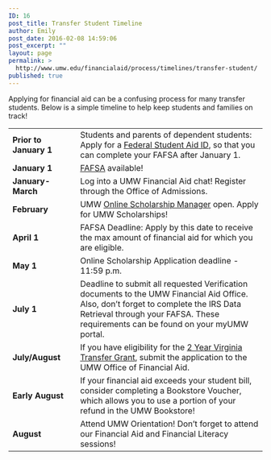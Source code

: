 ```yaml
---
ID: 16
post_title: Transfer Student Timeline
author: Emily
post_date: 2016-02-08 14:59:06
post_excerpt: ""
layout: page
permalink: >
  http://www.umw.edu/financialaid/process/timelines/transfer-student/
published: true
---
```

Applying for financial aid can be a confusing process for many transfer students. Below is a simple timeline to help keep students and families on track!
<table>
<tbody>
<tr>
<td width="135"><strong>Prior to January 1</strong></td>
<td width="538">Students and parents of dependent students: Apply for a <a href="https://fsaid.ed.gov">Federal Student Aid ID</a>, so that you can complete your FAFSA after January 1.</td>
</tr>
<tr>
<td width="135"><strong>January 1</strong></td>
<td width="538"><a href="https://fafsa.ed.gov/">FAFSA</a> available!</td>
</tr>
<tr>
<td width="135"><strong>January-March</strong></td>
<td width="538">Log into a UMW Financial Aid chat! Register through the Office of Admissions.</td>
</tr>
<tr>
<td width="135"><strong>February </strong></td>
<td width="538">UMW <a href="https://umw.scholarships.ngwebsolutions.com">Online Scholarship Manager</a> open. Apply for UMW Scholarships!</td>
</tr>
<tr>
<td width="135"><strong>April 1</strong></td>
<td width="538">FAFSA Deadline: Apply by this date to receive the max amount of financial aid for which you are eligible.</td>
</tr>
<tr>
<td width="135"><strong>May 1</strong></td>
<td width="538">Online Scholarship Application deadline - 11:59 p.m.</td>
</tr>
<tr>
<td width="135"><strong>July 1</strong></td>
<td width="538">Deadline to submit all requested Verification documents to the UMW Financial Aid Office. Also, don’t forget to complete the IRS Data Retrieval through your FAFSA. These requirements can be found on your myUMW portal.</td>
</tr>
<tr>
<td width="135"><strong>July/August</strong></td>
<td width="538">If you have eligibility for the <a href="http://www.schev.edu/students/factsheetTransferGrant.pdf">2 Year Virginia Transfer Grant</a>, submit the application to the UMW Office of Financial Aid.</td>
</tr>
<tr>
<td width="135"><strong>Early August</strong></td>
<td width="538">If your financial aid exceeds your student bill, consider completing a Bookstore Voucher, which allows you to use a portion of your refund in the UMW Bookstore!</td>
</tr>
<tr>
<td width="135"><strong>August</strong></td>
<td width="538">Attend UMW Orientation! Don’t forget to attend our Financial Aid and Financial Literacy sessions!</td>
</tr>
</tbody>
</table>